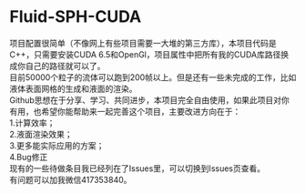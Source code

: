 # Fluid-SPH-CUDA
项目配置很简单（不像网上有些项目需要一大堆的第三方库），本项目代码是C++，只需要安装CUDA 6.5和OpenGl，项目属性中把所有我的CUDA库路径换成你自己的路径就可以了。<br>
目前50000个粒子的流体可以跑到200帧以上。但是还有一些未完成的工作，比如液体表面网格的生成和液面的渲染。<br>
Github思想在于分享、学习、共同进步，本项目完全自由使用，如果此项目对你有用，也希望你能帮助来一起完善这个项目，主要改进方向在于：<br>
1.计算效率；<br>
2.液面渲染效果；<br>
3.更多能实际应用的方案；<br>
4.Bug修正<br>
现有的一些待做条目我已经列在了Issues里，可以切换到Issues页查看。<br>
有问题可以加我微信417353840。<br>
